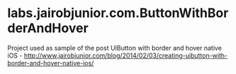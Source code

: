 labs.jairobjunior.com.ButtonWithBorderAndHover
==============================================

Project used as sample of the post UIButton with border and hover native iOS - http://www.jairobjunior.com/blog/2014/02/03/creating-uibutton-with-border-and-hover-native-ios/

